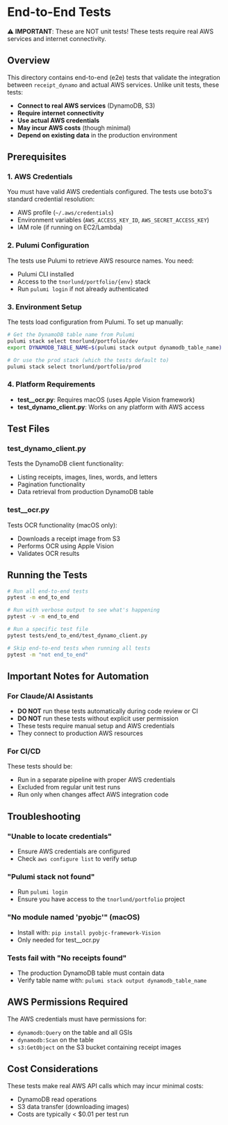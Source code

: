 # End-to-End Tests

⚠️ **IMPORTANT**: These are NOT unit tests! These tests require real AWS services and internet connectivity.

## Overview

This directory contains end-to-end (e2e) tests that validate the integration between `receipt_dynamo` and actual AWS services. Unlike unit tests, these tests:

- **Connect to real AWS services** (DynamoDB, S3)
- **Require internet connectivity**
- **Use actual AWS credentials**
- **May incur AWS costs** (though minimal)
- **Depend on existing data** in the production environment

## Prerequisites

### 1. AWS Credentials
You must have valid AWS credentials configured. The tests use boto3's standard credential resolution:
- AWS profile (`~/.aws/credentials`)
- Environment variables (`AWS_ACCESS_KEY_ID`, `AWS_SECRET_ACCESS_KEY`)
- IAM role (if running on EC2/Lambda)

### 2. Pulumi Configuration
The tests use Pulumi to retrieve AWS resource names. You need:
- Pulumi CLI installed
- Access to the `tnorlund/portfolio/{env}` stack
- Run `pulumi login` if not already authenticated

### 3. Environment Setup
The tests load configuration from Pulumi. To set up manually:

```bash
# Get the DynamoDB table name from Pulumi
pulumi stack select tnorlund/portfolio/dev
export DYNAMODB_TABLE_NAME=$(pulumi stack output dynamodb_table_name)

# Or use the prod stack (which the tests default to)
pulumi stack select tnorlund/portfolio/prod
```

### 4. Platform Requirements
- **test__ocr.py**: Requires macOS (uses Apple Vision framework)
- **test_dynamo_client.py**: Works on any platform with AWS access

## Test Files

### test_dynamo_client.py
Tests the DynamoDB client functionality:
- Listing receipts, images, lines, words, and letters
- Pagination functionality
- Data retrieval from production DynamoDB table

### test__ocr.py
Tests OCR functionality (macOS only):
- Downloads a receipt image from S3
- Performs OCR using Apple Vision
- Validates OCR results

## Running the Tests

```bash
# Run all end-to-end tests
pytest -m end_to_end

# Run with verbose output to see what's happening
pytest -v -m end_to_end

# Run a specific test file
pytest tests/end_to_end/test_dynamo_client.py

# Skip end-to-end tests when running all tests
pytest -m "not end_to_end"
```

## Important Notes for Automation

### For Claude/AI Assistants
- **DO NOT** run these tests automatically during code review or CI
- **DO NOT** run these tests without explicit user permission
- These tests require manual setup and AWS credentials
- They connect to production AWS resources

### For CI/CD
These tests should be:
- Run in a separate pipeline with proper AWS credentials
- Excluded from regular unit test runs
- Run only when changes affect AWS integration code

## Troubleshooting

### "Unable to locate credentials"
- Ensure AWS credentials are configured
- Check `aws configure list` to verify setup

### "Pulumi stack not found"
- Run `pulumi login`
- Ensure you have access to the `tnorlund/portfolio` project

### "No module named 'pyobjc'" (macOS)
- Install with: `pip install pyobjc-framework-Vision`
- Only needed for test__ocr.py

### Tests fail with "No receipts found"
- The production DynamoDB table must contain data
- Verify table name with: `pulumi stack output dynamodb_table_name`

## AWS Permissions Required

The AWS credentials must have permissions for:
- `dynamodb:Query` on the table and all GSIs
- `dynamodb:Scan` on the table
- `s3:GetObject` on the S3 bucket containing receipt images

## Cost Considerations

These tests make real AWS API calls which may incur minimal costs:
- DynamoDB read operations
- S3 data transfer (downloading images)
- Costs are typically < $0.01 per test run
